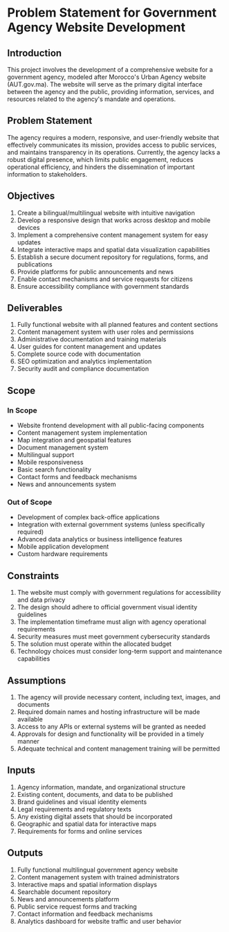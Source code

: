 

# Problem Statement for Government Agency Website Development

## Introduction
This project involves the development of a comprehensive website for a government agency, modeled after Morocco's Urban Agency website (AUT.gov.ma). The website will serve as the primary digital interface between the agency and the public, providing information, services, and resources related to the agency's mandate and operations.

## Problem Statement
The agency requires a modern, responsive, and user-friendly website that effectively communicates its mission, provides access to public services, and maintains transparency in its operations. Currently, the agency lacks a robust digital presence, which limits public engagement, reduces operational efficiency, and hinders the dissemination of important information to stakeholders.

## Objectives
1. Create a bilingual/multilingual website with intuitive navigation
2. Develop a responsive design that works across desktop and mobile devices
3. Implement a comprehensive content management system for easy updates
4. Integrate interactive maps and spatial data visualization capabilities
5. Establish a secure document repository for regulations, forms, and publications
6. Provide platforms for public announcements and news
7. Enable contact mechanisms and service requests for citizens
8. Ensure accessibility compliance with government standards

## Deliverables
1. Fully functional website with all planned features and content sections
2. Content management system with user roles and permissions
3. Administrative documentation and training materials
4. User guides for content management and updates
5. Complete source code with documentation
6. SEO optimization and analytics implementation
7. Security audit and compliance documentation

## Scope
### In Scope
- Website frontend development with all public-facing components
- Content management system implementation
- Map integration and geospatial features
- Document management system
- Multilingual support
- Mobile responsiveness
- Basic search functionality
- Contact forms and feedback mechanisms
- News and announcements system

### Out of Scope
- Development of complex back-office applications
- Integration with external government systems (unless specifically required)
- Advanced data analytics or business intelligence features
- Mobile application development
- Custom hardware requirements

## Constraints
1. The website must comply with government regulations for accessibility and data privacy
2. The design should adhere to official government visual identity guidelines
3. The implementation timeframe must align with agency operational requirements
4. Security measures must meet government cybersecurity standards
5. The solution must operate within the allocated budget
6. Technology choices must consider long-term support and maintenance capabilities

## Assumptions
1. The agency will provide necessary content, including text, images, and documents
2. Required domain names and hosting infrastructure will be made available
3. Access to any APIs or external systems will be granted as needed
4. Approvals for design and functionality will be provided in a timely manner
5. Adequate technical and content management training will be permitted

## Inputs
1. Agency information, mandate, and organizational structure
2. Existing content, documents, and data to be published
3. Brand guidelines and visual identity elements
4. Legal requirements and regulatory texts
5. Any existing digital assets that should be incorporated
6. Geographic and spatial data for interactive maps
7. Requirements for forms and online services

## Outputs
1. Fully functional multilingual government agency website
2. Content management system with trained administrators
3. Interactive maps and spatial information displays
4. Searchable document repository
5. News and announcements platform
6. Public service request forms and tracking
7. Contact information and feedback mechanisms
8. Analytics dashboard for website traffic and user behavior